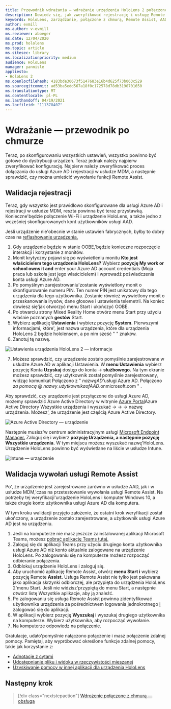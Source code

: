 ```yaml
---
title: Przewodnik wdrażania — wdrażanie urządzenia HoloLens 2 połączonego z chmurą na dużą skalę przy użyciu usługi Remote Assist — wdrażanie
description: Dowiedz się, jak zweryfikować rejestrację i usługę Remote Assist dla urządzeń HoloLens za pośrednictwem sieci połączonej z chmurą.
keywords: HoloLens, zarządzanie, połączone z chmurą, Remote Assist, AAD, Azure AD, MDM, Mobile Zarządzanie urządzeniami
author: evmill
ms.author: v-evmill
ms.reviewer: aboeger
ms.date: 12/04/2020
ms.prod: hololens
ms.topic: article
ms.sitesec: library
ms.localizationpriority: medium
audience: HoloLens
manager: yannisle
appliesto:
- HoloLens 2
ms.openlocfilehash: 4183bde30673f5147683e16b4d625f73b063c529
ms.sourcegitcommit: ad53ba5edd567a18f0c172578d78db3190701650
ms.translationtype: MT
ms.contentlocale: pl-PL
ms.lasthandoff: 04/19/2021
ms.locfileid: "111378407"
---
```

# <a name="deploy---cloud-connected-guide"></a>Wdrażanie — przewodnik po chmurze

Teraz, po skonfigurowaniu wszystkich ustawień, wszystko powinno być gotowe do dystrybucji urządzeń. Teraz jednak należy najpierw zweryfikować konfigurację. Najpierw należy zweryfikować proces dołączania do usługi Azure AD i rejestracji w usłudze MDM, a następnie sprawdzić, czy można umieścić wywołanie funkcji Remote Assist.

## <a name="enrollment-validation"></a>Walidacja rejestracji

Teraz, gdy wszystko jest prawidłowo skonfigurowane dla usługi Azure AD i rejestracji w usłudze MDM, reszta powinna być teraz przystawką. Konieczne&#39;będzie połączenie Wi-Fi i urządzenie HoloLens, a także jedno z wcześniej skonfigurowanych kont użytkowników usługi AAD.

Jeśli urządzenie nie&#39;obecnie w stanie ustawień fabrycznych, byłby to dobry czas na [reflashowanie urządzenia.](https://docs.microsoft.com/hololens/hololens-recovery#clean-reflash-the-device)

1. Gdy urządzenie będzie w stanie OOBE,&#39;będzie konieczne rozpoczęcie interakcji i korzystanie z monitów. 
1. Monit krytyczny pojawi się po wyświetleniu monitu **Kto jest właścicielem tego urządzenia HoloLens?** Wybierz **pozycję My work or school owns it and** enter your Azure AD account credentials (Moja praca lub szkoła jest jego właścicielem) i wprowadź poświadczenia konta usługi Azure AD.
1. Po pomyślnym zarejestrowaniu&#39;zostanie wyświetlony monit o skonfigurowanie numeru PIN. Ten numer PIN jest unikatowy dla tego urządzenia dla tego użytkownika. Zostanie również wyświetlony monit o przeskanowania irysów, dane głosowe i ustawienia telemetrii. Na koniec dowiesz się&#39;jak otworzyć menu Start i ukończyć OOBE.
1. Po otwarciu strony Mixed Reality Home otwórz menu Start przy użyciu właśnie poznanych **gestów** Start.
1. Wybierz aplikację **Ustawienia** i wybierz pozycję **System.** Pierwszymi informacjami, które&#39;, jest nazwa urządzenia, które dla urządzenia HoloLens 2 będzie hololensem, a po nim sześć &quot; &quot; znaków.
1. Zanotuj tę nazwę.

![Ustawienia urządzenia HoloLens 2 — informacje](./images/hololens2-settings-about.jpg)

7. Możesz sprawdzić, czy urządzenie zostało pomyślnie zarejestrowane w usłudze Azure AD w aplikacji Ustawienia. W **menu Ustawienia** wybierz pozycję Konta **Uzyskaj** dostęp do konta  ->  **służbowego.** Na tym ekranie możesz sprawdzić, czy użytkownik został pomyślnie zarejestrowany, widząc komunikat Połączono z &quot; _nazwąAD_&#39;usługi Azure AD. Połączono _za pomocą_ @ _nazwy_użytkownikaofAAD_.onmicrosoft.com &quot; .


Aby sprawdzić, czy urządzenie jest przyłączone do usługi Azure AD, możemy sprawdzić Azure Active Directory w witrynie [Azure Portal](https://portal.azure.com/#home)Azure Active Directory Wszystkie urządzenia i wyszukać  ->    ->    ->  nazwę urządzenia. Możesz&#39;, że urządzenie jest częścią Azure Active Directory.


![Azure Active Directory — urządzenie](./images/aad-enrollment.png)

Następnie musisz&#39;w centrum administracyjnym usługi [Microsoft Endpoint Manager.](https://endpoint.microsoft.com/#home) Zaloguj się i wybierz **pozycję Urządzenia, a** **następnie pozycję Wszystkie urządzenia.** W tym miejscu możesz wyszukać nazwę&#39;HoloLens. Urządzenie HoloLens powinno być wyświetlane na liście w usłudze Intune.

![Intune — urządzenie](./images/endpoint-all-devices-enrolled.png)

## <a name="remote-assist-call-validation"></a>Walidacja wywołań usługi Remote Assist

Po&#39;, że urządzenie jest zarejestrowane zarówno w usłudze AAD, jak i w usłudze MDM,&#39;czas na przetestowanie wywołania usługi Remote Assist. Na potrzeby tej weryfikacji&#39;urządzenie HoloLens i komputer Windows 10, a także drugie konto użytkownika usługi Azure AD dla komputera.

W tym kroku walidacji przyjęto założenie, że ostatni krok weryfikacji został ukończony, a urządzenie zostało zarejestrowane, a użytkownik usługi Azure AD jest na urządzeniu.


1. Jeśli na komputerze nie masz jeszcze zainstalowanej aplikacji Microsoft Teams, możesz [pobrać aplikację Teams tutaj.](https://www.microsoft.com/microsoft-365/microsoft-teams/download-app)
2. Zaloguj się do aplikacji Teams przy użyciu drugiego konta użytkownika usługi Azure AD niż konto aktualnie zalogowane na urządzenie HoloLens. Po zalogowaniu się na komputerze możesz rozpocząć odbieranie połączenia.
3. Odblokuj urządzenie HoloLens i zaloguj się.
4. Aby uruchomić aplikację Remote Assist, otwórz **menu Start i** wybierz pozycję Remote **Assist.** Usługa Remote Assist nie tylko jest pakowana jako aplikacja skrzynki odbiorczej, ale przypięta do urządzenia HoloLens 2&#39;menu Start. Jeśli nie widzisz&#39;przypiętą do menu Start, a następnie  otwórz listę Wszystkie aplikacje, aby ją znaleźć.
5. Po zalogowaniu się usługa Remote Assist powinna zidentyfikować użytkownika urządzenia za pośrednictwem logowania jednokrotnego [i](https://docs.microsoft.com/azure/active-directory/manage-apps/what-is-single-sign-on) zalogować się do aplikacji.
6. W aplikacji wybierz pozycję **Wyszukaj** i wyszukaj drugiego użytkownika na komputerze. Wybierz użytkownika, aby rozpocząć wywołanie.
7. Na komputerze odpowiedz na połączenie.

Gratulacje, udało&#39;pomyślnie nałączono połączenie i masz połączenie zdalnej pomocy. Pamiętaj, aby wypróbować określone funkcje zdalnej pomocy, takie jak korzystanie z:

- [Adnotacje z cytami](https://docs.microsoft.com/dynamics365/mixed-reality/remote-assist/add-annotations-hololens)
- [Udostępnianie pliku i widoku w rzeczywistości mieszanej](https://docs.microsoft.com/dynamics365/mixed-reality/remote-assist/display-save-files)
- [Uzyskiwanie pomocy w innej aplikacji dla urządzenia HoloLens](https://docs.microsoft.com/dynamics365/mixed-reality/remote-assist/get-help-hololens-app-hololens)

## <a name="next-step"></a>Następny krok

> [!div class="nextstepaction"]
> [Wdrożenie połączone z chmurą — obsługa](hololens2-cloud-connected-maintain.md)